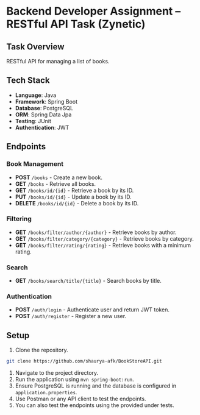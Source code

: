 # Backend Developer Assignment – RESTful API Task (Zynetic)

## Task Overview
RESTful API for managing a list of books.

## Tech Stack
- **Language**: Java
- **Framework**: Spring Boot
- **Database**: PostgreSQL
- **ORM**: Spring Data Jpa
- **Testing**: JUnit
- **Authentication**: JWT

## Endpoints
### Book Management
- **POST** `/books` - Create a new book.
- **GET** `/books` - Retrieve all books.
- **GET** `/books/id/{id}` - Retrieve a book by its ID.
- **PUT** `/books/id/{id}` - Update a book by its ID.
- **DELETE** `/books/id/{id}` - Delete a book by its ID.

### Filtering
- **GET** `/books/filter/author/{author}` - Retrieve books by author.
- **GET** `/books/filter/category/{category}` - Retrieve books by category.
- **GET** `/books/filter/rating/{rating}` - Retrieve books with a minimum rating.

### Search
- **GET** `/books/search/title/{title}` - Search books by title.

### Authentication
- **POST** `/auth/login` - Authenticate user and return JWT token.
- **POST** `/auth/register` - Register a new user.

## Setup
1. Clone the repository.
```bash
git clone https://github.com/shaurya-afk/BookStoreAPI.git
```
1. Navigate to the project directory.
2. Run the application using `mvn spring-boot:run`.
3. Ensure PostgreSQL is running and the database is configured in `application.properties`.
4. Use Postman or any API client to test the endpoints.
5. You can also test the endpoints using the provided under tests.
